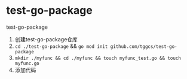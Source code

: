 # test-go-package
test-go-package

1. 创建test-go-package仓库
2. `cd ./test-go-package` && `go mod init github.com/tggcs/test-go-package`
3. `mkdir ./myfunc && cd ./myfunc && touch myfunc_test.go && touch myfunc.go`
4. 添加代码